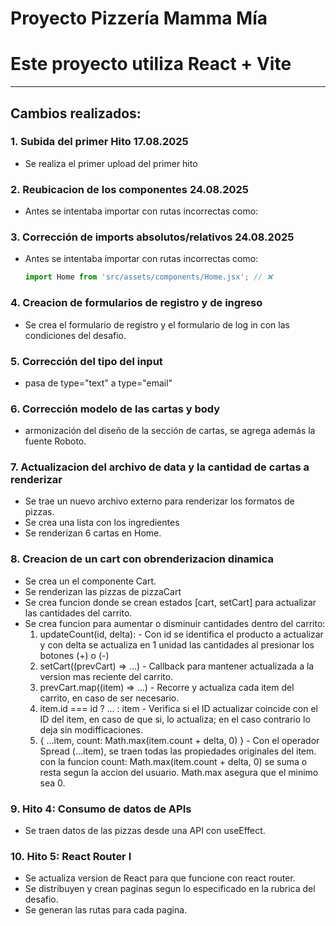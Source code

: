 # Proyecto Pizzería Mamma Mía

# Este proyecto utiliza **React + Vite**
---

## Cambios realizados:

### 1. Subida del primer Hito 17.08.2025
- Se realiza el primer upload del primer hito 

### 2. Reubicacion de los componentes 24.08.2025
- Antes se intentaba importar con rutas incorrectas como:

### 3. Corrección de imports absolutos/relativos 24.08.2025
- Antes se intentaba importar con rutas incorrectas como:
  ```js
  import Home from 'src/assets/components/Home.jsx'; // ❌

### 4. Creacion de formularios de registro y de ingreso
- Se crea el formulario de registro y el formulario de log in con las condiciones del desafio.

### 5. Corrección del tipo del input 
- pasa de type="text" a type="email"

### 6. Corrección modelo de las cartas y body
- armonización del diseño de la sección de cartas, se agrega además la fuente Roboto.

### 7. Actualizacion del archivo de data y la cantidad de cartas a renderizar
- Se trae un nuevo archivo externo para renderizar los formatos de pizzas. 
- Se crea una lista con los ingredientes
- Se renderizan 6 cartas en Home.

### 8. Creacion de un cart con obrenderizacion dinamica
- Se crea un el componente Cart.
- Se renderizan las pizzas de pizzaCart
- Se crea funcion donde se crean estados [cart, setCart] para actualizar las cantidades del carrito.
- Se crea funcion para aumentar o disminuir cantidades dentro del carrito:
    1. updateCount(id, delta): - Con id se identifica el producto a actualizar y con delta se actualiza en 1 unidad las cantidades al presionar los botones (+) o (-)
    2. setCart((prevCart) => ...) - Callback para mantener actualizada a la version mas reciente del carrito.
    3. prevCart.map((item) => ...) -  Recorre y actualiza cada item del carrito, en caso de ser necesario.
    4. item.id === id ? ... : item - Verifica si el ID actualizar coincide con el ID del item, en caso de que si, lo actualiza; en el caso contrario lo deja sin modifficaciones.
    5. { ...item, count: Math.max(item.count + delta, 0) } - Con el operador Spread (...item), se traen todas las propiedades originales del item. con la funcion count: Math.max(item.count + delta, 0) se suma o resta segun la accion del usuario. Math.max asegura que el minimo sea 0.

### 9. Hito 4: Consumo de datos de APIs
- Se traen datos de las pizzas desde una API con useEffect.

### 10. Hito 5: React Router I
- Se actualiza version de React para que funcione con react router.
- Se distribuyen y crean paginas segun lo especificado en la rubrica del desafio.
- Se generan las rutas para cada pagina. 